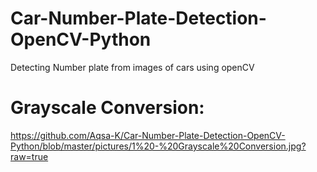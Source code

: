 # Car-Number-Plate-Detection-OpenCV-Python
Detecting Number plate from images of cars using openCV

# Grayscale Conversion:
https://github.com/Aqsa-K/Car-Number-Plate-Detection-OpenCV-Python/blob/master/pictures/1%20-%20Grayscale%20Conversion.jpg?raw=true


